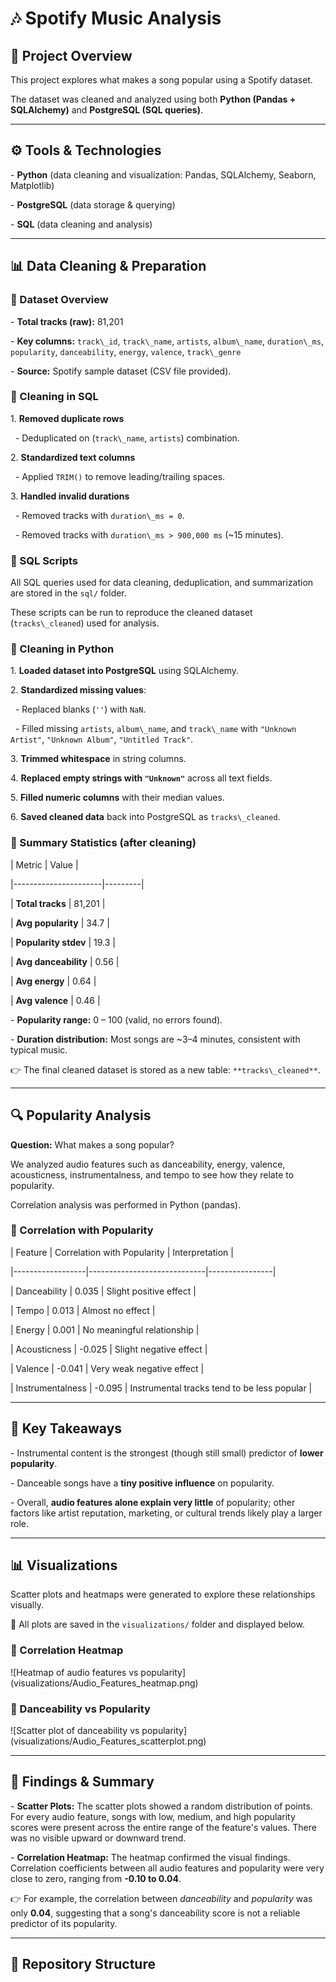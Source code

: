 # 🎶 Spotify Music Analysis



## 📌 Project Overview

This project explores what makes a song popular using a Spotify dataset.  

The dataset was cleaned and analyzed using both **Python (Pandas + SQLAlchemy)** and **PostgreSQL (SQL queries)**.  



---

## ⚙️ Tools \& Technologies

\- **Python** (data cleaning and visualization: Pandas, SQLAlchemy, Seaborn, Matplotlib)  

\- **PostgreSQL** (data storage \& querying)  

\- **SQL** (data cleaning and analysis)  



---



## 📊 Data Cleaning \& Preparation



### 🔹 Dataset Overview

\- **Total tracks (raw):** 81,201  

\- **Key columns:** `track\_id`, `track\_name`, `artists`, `album\_name`, `duration\_ms`, `popularity`, `danceability`, `energy`, `valence`, `track\_genre`  

\- **Source:** Spotify sample dataset (CSV file provided).  



### 🔹 Cleaning in SQL

1\. **Removed duplicate rows**  

&nbsp;  - Deduplicated on (`track\_name`, `artists`) combination.  

2\. **Standardized text columns**  

&nbsp;  - Applied `TRIM()` to remove leading/trailing spaces.  

3\. **Handled invalid durations**  

&nbsp;  - Removed tracks with `duration\_ms = 0`.  

&nbsp;  - Removed tracks with `duration\_ms > 900,000 ms` (~15 minutes).  



### 🔹 SQL Scripts

All SQL queries used for data cleaning, deduplication, and summarization are stored in the `sql/` folder.  

These scripts can be run to reproduce the cleaned dataset (`tracks\_cleaned`) used for analysis.



### 🔹 Cleaning in Python

1\. **Loaded dataset into PostgreSQL** using SQLAlchemy.  

2\. **Standardized missing values**:  

&nbsp;  - Replaced blanks (`''`) with `NaN`.  

&nbsp;  - Filled missing `artists`, `album\_name`, and `track\_name` with `"Unknown Artist"`, `"Unknown Album"`, `"Untitled Track"`.  

3\. **Trimmed whitespace** in string columns.  

4\. **Replaced empty strings with `"Unknown"`** across all text fields.  

5\. **Filled numeric columns** with their median values.  

6\. **Saved cleaned data** back into PostgreSQL as `tracks\_cleaned`.  



### 🔹 Summary Statistics (after cleaning)

| Metric              | Value   |

|----------------------|---------|

| **Total tracks**     | 81,201  |

| **Avg popularity**   | 34.7    |

| **Popularity stdev** | 19.3    |

| **Avg danceability** | 0.56    |

| **Avg energy**       | 0.64    |

| **Avg valence**      | 0.46    |



\- **Popularity range:** 0 – 100 (valid, no errors found).  

\- **Duration distribution:** Most songs are ~3–4 minutes, consistent with typical music.  



👉 The final cleaned dataset is stored as a new table: `**tracks\_cleaned**`.  



---



## 🔍 Popularity Analysis

**Question:** What makes a song popular?  



We analyzed audio features such as danceability, energy, valence, acousticness, instrumentalness, and tempo to see how they relate to popularity.  



Correlation analysis was performed in Python (pandas).  



### 🔹 Correlation with Popularity



| Feature          | Correlation with Popularity | Interpretation |

|------------------|-----------------------------|----------------|

| Danceability     | 0.035                       | Slight positive effect |

| Tempo            | 0.013                       | Almost no effect |

| Energy           | 0.001                       | No meaningful relationship |

| Acousticness     | -0.025                      | Slight negative effect |

| Valence          | -0.041                      | Very weak negative effect |

| Instrumentalness | -0.095                      | Instrumental tracks tend to be less popular |



---



## 📌 Key Takeaways

\- Instrumental content is the strongest (though still small) predictor of **lower popularity**.  

\- Danceable songs have a **tiny positive influence** on popularity.  

\- Overall, **audio features alone explain very little** of popularity; other factors like artist reputation, marketing, or cultural trends likely play a larger role.  



---



## 📊 Visualizations

Scatter plots and heatmaps were generated to explore these relationships visually.  

🔹 All plots are saved in the `visualizations/` folder and displayed below.  



### 🔹 Correlation Heatmap

!\[Heatmap of audio features vs popularity](visualizations/Audio_Features_heatmap.png)



### 🔹 Danceability vs Popularity

!\[Scatter plot of danceability vs popularity](visualizations/Audio_Features_scatterplot.png)



---



## 📝 Findings \& Summary 

\- **Scatter Plots:** The scatter plots showed a random distribution of points. For every audio feature, songs with low, medium, and high popularity scores were present across the entire range of the feature's values. There was no visible upward or downward trend.  

\- **Correlation Heatmap:** The heatmap confirmed the visual findings. Correlation coefficients between all audio features and popularity were very close to zero, ranging from **-0.10 to 0.04**.  



👉 For example, the correlation between *danceability* and *popularity* was only **0.04**, suggesting that a song's danceability score is not a reliable predictor of its popularity.  



---



## 📂 Repository Structure



